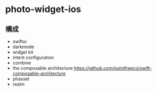 # photo-widget-ios

## 構成

- swiftui
- darkmode
- widget kit
- intent configuration
- combine
- the composable architecture
  https://github.com/pointfreeco/swift-composable-architecture
- phasset
- realm
